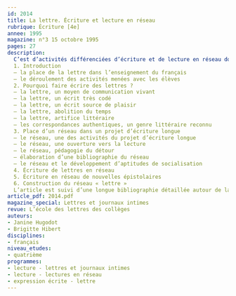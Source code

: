 ```yaml
---
id: 2014
title: La lettre. Écriture et lecture en réseau
rubrique: Écriture [4e]
annee: 1995
magazine: n°3 15 octobre 1995
pages: 27
description: 
  C’est d’activités différenciées d’écriture et de lecture en réseau dont il s’agit dans cet article : production de lettres et de leurs réponses, production de nouvelles épistolaires. Pour la réalisation de ces projets, les élèves sont lancés dans des recherches de lecture d’autant plus approfondies qu’elles leur fournissent des éléments empruntés à des auteurs plus experts, grâce à un premier corpus de véritables lettres, puis à un second réseau de romans épistolaires et de romans comportant une (ou plusieurs) lettre(s).
  1. Introduction
  – la place de la lettre dans l’enseignement du français
  – le déroulement des activités menées avec les élèves
  2. Pourquoi faire écrire des lettres ?
  – la lettre, un moyen de communication vivant
  – la lettre, un écrit très codé
  – la lettre, un écrit source de plaisir
  – la lettre, abolition du temps
  – la lettre, artifice littéraire
  – les correspondances authentiques, un genre littéraire reconnu
  3. Place d’un réseau dans un projet d’écriture longue
  – le réseau, une des activités du projet d’écriture longue
  – le réseau, une ouverture vers la lecture
  – le réseau, pédagogie du détour
  – élaboration d’une bibliographie du réseau
  – le réseau et le développement d’aptitudes de socialisation
  4. Écriture de lettres en réseau
  5. Écriture en réseau de nouvelles épistolaires
  6. Construction du réseau « lettre »
  L’article est suivi d’une longue bibliographie détaillée autour de la lettre.
article_pdf: 2014.pdf
magazine_special: Lettres et journaux intimes
revue: L’école des lettres des collèges
auteurs:
- Janine Hugodot
- Brigitte Hibert
disciplines:
- français
niveau_etudes:
- quatrième
programmes:
- lecture - lettres et journaux intimes
- lecture - lectures en réseau
- expression écrite - lettre
---
```

